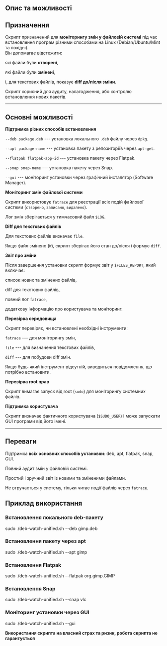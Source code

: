 **Опис та можливості**
----------------------

## **Призначення**

Скрипт призначений для **моніторингу змін у файловій системі** під час встановлення програм різними способами на Linux (Debian/Ubuntu/Mint та похідні).\
Він допомагає відстежити:

які файли були **створені**,

які файли були **змінені**,

і, для текстових файлів, показує **diff до/після зміни**.

Скрипт корисний для аудиту, налагодження, або контролю встановлення нових пакетів.

* * * * *

## **Основні можливості**

**Підтримка різних способів встановлення**

`--deb package.deb` --- установка локального `.deb` файлу через `dpkg`.

`--apt package-name` --- установка пакету з репозиторіїв через `apt-get`.

`--flatpak flatpak-app-id` --- установка пакету через Flatpak.

`--snap snap-name` --- установка пакету через Snap.

`--gui` --- моніторинг установки через графічний інсталятор (Software Manager).

**Моніторинг змін файлової системи**

Скрипт використовує `fatrace` для реєстрації всіх подій файлової системи (`створено`, `записано`, `видалено`).

Лог змін зберігається у тимчасовий файл `$LOG`.

**Diff для текстових файлів**

Для текстових файлів визначає `file`.

Якщо файл змінено (`W`), скрипт зберігає його стан до/після і формує `diff`.

**Звіт про зміни**

Після завершення установки скрипт формує звіт у `$FILES_REPORT`, який включає:

список нових та змінених файлів,

diff для текстових файлів,

повний лог `fatrace`,

додаткову інформацію про користувача та моніторинг.

**Перевірка середовища**

Скрипт перевіряє, чи встановлені необхідні інструменти:

`fatrace` --- для моніторингу змін,

`file` --- для визначення текстових файлів,

`diff` --- для побудови diff змін.

Якщо будь-який інструмент відсутній, виводиться повідомлення, що потрібно встановити.

**Перевірка root прав**

Скрипт вимагає запуск від root (`sudo`) для моніторингу системних файлів.

**Підтримка користувача**

Скрипт визначає фактичного користувача (`$SUDO_USER`) і може запускати GUI програми від його імені.

* * * * *

## **Переваги**

Підтримка **всіх основних способів установки**: deb, apt, flatpak, snap, GUI.

Повний аудит змін у файловій системі.

Простий і зручний звіт із новими та зміненими файлами.

Не втручається у систему, тільки читає події файлів через `fatrace`.

## **Приклад використання**

### Встановлення локального deb-пакету

sudo ./deb-watch-unified.sh --deb gimp.deb

### Встановлення пакету через apt

sudo ./deb-watch-unified.sh --apt gimp

### Встановлення Flatpak

sudo ./deb-watch-unified.sh --flatpak org.gimp.GIMP

### Встановлення Snap

sudo ./deb-watch-unified.sh --snap vlc

### Моніторинг установки через GUI

sudo ./deb-watch-unified.sh --gui


 **Використання скрипта на власний страх та ризик, робота скрипта не гарантується**
